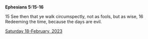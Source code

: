 **Ephesians 5:15-16**

15 See then that ye walk circumspectly, not as fools, but as wise, 16 Redeeming the time, because the days are evil.

[Saturday 18-February, 2023](https://t.me/s/daily_scripture)

